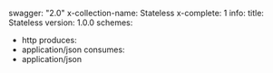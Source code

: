 swagger: "2.0"
x-collection-name: Stateless
x-complete: 1
info:
  title: Stateless
  version: 1.0.0
schemes:
- http
produces:
- application/json
consumes:
- application/json